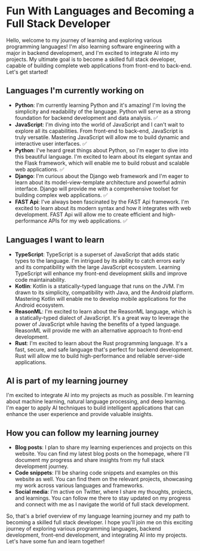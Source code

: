 # Fun With Languages and Becoming a Full Stack Developer

Hello, welcome to my journey of learning and exploring various programming languages! I'm also learning software engineering with a major in backend development, and I'm excited to integrate AI into my projects. My ultimate goal is to become a skilled full stack developer, capable of building complete web applications from front-end to back-end. Let's get started!

## Languages I'm currently working on

- **Python**: I'm currently learning Python and it's amazing! I'm loving the simplicity and readability of the language. Python will serve as a strong foundation for backend development and data analysis. ✅
- **JavaScript**: I'm diving into the world of JavaScript and I can't wait to explore all its capabilities. From front-end to back-end, JavaScript is truly versatile. Mastering JavaScript will allow me to build dynamic and interactive user interfaces. ✅
- **Python**: I've heard great things about Python, so I'm eager to dive into this beautiful language. I'm excited to learn about its elegant syntax and the Flask framework, which will enable me to build robust and scalable web applications. ✅
- **Django**: I'm curious about the Django web framework and I'm eager to learn about its model-view-template architecture and powerful admin interface. Django will provide me with a comprehensive toolset for building complex web applications. ✅
- **FAST Api**: I've always been fascinated by the FAST Api framework. I'm excited to learn about its modern syntax and how it integrates with web development. FAST Api will allow me to create efficient and high-performance APIs for my web applications. ✅

## Languages I want to learn

- **TypeScript**: TypeScript is a superset of JavaScript that adds static types to the language. I'm intrigued by its ability to catch errors early and its compatibility with the large JavaScript ecosystem. Learning TypeScript will enhance my front-end development skills and improve code maintainability.
- **Kotlin**: Kotlin is a statically-typed language that runs on the JVM. I'm drawn to its simplicity, compatibility with Java, and the Android platform. Mastering Kotlin will enable me to develop mobile applications for the Android ecosystem.
- **ReasonML**: I'm excited to learn about the ReasonML language, which is a statically-typed dialect of JavaScript. It's a great way to leverage the power of JavaScript while having the benefits of a typed language. ReasonML will provide me with an alternative approach to front-end development.
- **Rust**: I'm excited to learn about the Rust programming language. It's a fast, secure, and safe language that's perfect for backend development. Rust will allow me to build high-performance and reliable server-side applications.

## AI is part of my learning journey

I'm excited to integrate AI into my projects as much as possible. I'm learning about machine learning, natural language processing, and deep learning. I'm eager to apply AI techniques to build intelligent applications that can enhance the user experience and provide valuable insights.

## How you can follow my learning journey

- **Blog posts**: I plan to share my learning experiences and projects on this website. You can find my latest blog posts on the homepage, where I'll document my progress and share insights from my full stack development journey.
- **Code snippets**: I'll be sharing code snippets and examples on this website as well. You can find them on the relevant projects, showcasing my work across various languages and frameworks.
- **Social media**: I'm active on Twitter, where I share my thoughts, projects, and learnings. You can follow me there to stay updated on my progress and connect with me as I navigate the world of full stack development.

So, that's a brief overview of my language learning journey and my path to becoming a skilled full stack developer. I hope you'll join me on this exciting journey of exploring various programming languages, backend development, front-end development, and integrating AI into my projects. Let's have some fun and learn together!
